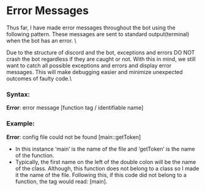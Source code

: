 # Error Messages

Thus far, I have made error messages throughout the bot using the following pattern. These messages are sent to standard output(terminal) when the bot has an error. \


Due to the structure of discord and the bot, exceptions and errors DO NOT crash the bot regardless if they are caught or not. With this in mind, we still want to catch all possible exceptions and errors and display error messages. This will make debugging easier and minimize unexpected outcomes of faulty code.\


### Syntax:

**Error**: error message \[function tag / identifiable name]

### Example:

**Error**: config file could not be found \[main::getToken]



* In this instance ‘main’ is the name of the file and ‘getToken’ is the name of the function.
* Typically, the first name on the left of the double colon will be the name of the class. Although, this function does not belong to a class so I made it the name of the file. Following this, if this code did not belong to a function, the tag would read: \[main].
